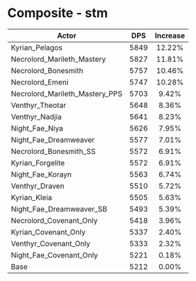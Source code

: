 # Composite - stm
| Actor | DPS | Increase |
|---|:---:|:---:|
|Kyrian_Pelagos|5849|12.22%|
|Necrolord_Marileth_Mastery|5827|11.81%|
|Necrolord_Bonesmith|5757|10.46%|
|Necrolord_Emeni|5747|10.28%|
|Necrolord_Marileth_Mastery_PPS|5703|9.42%|
|Venthyr_Theotar|5648|8.36%|
|Venthyr_Nadjia|5641|8.23%|
|Night_Fae_Niya|5626|7.95%|
|Night_Fae_Dreamweaver|5577|7.01%|
|Necrolord_Bonesmith_SS|5572|6.91%|
|Kyrian_Forgelite|5572|6.91%|
|Night_Fae_Korayn|5563|6.74%|
|Venthyr_Draven|5510|5.72%|
|Kyrian_Kleia|5505|5.63%|
|Night_Fae_Dreamweaver_SB|5493|5.39%|
|Necrolord_Covenant_Only|5418|3.96%|
|Kyrian_Covenant_Only|5337|2.40%|
|Venthyr_Covenant_Only|5333|2.32%|
|Night_Fae_Covenant_Only|5221|0.18%|
|Base|5212|0.00%|
